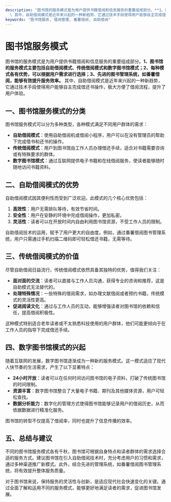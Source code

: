 ```yaml
---
description: "图书馆的服务模式是为用户提供书籍借阅和信息服务的重要组成部分。**1、图书馆的服务模式主要包括自助借阅模式、传统借阅模式和数字图书馆模式；2、每种模式各有优势，可以根据用户需求进行选择；3、先进的图书管理系统，如番薯借阅，能够有效提升服务效率。**\
  \ 其中，自助借阅模式是近年来兴起的一种新趋势，它通过技术手段使得用户能够自主完成借还书操作，极大方便了借阅流程，提升了用户体验。"
keywords: "图书馆服务, 借阅管理, 番薯借阅, 自助借阅"
---
```

# 图书馆服务模式

图书馆的服务模式是为用户提供书籍借阅和信息服务的重要组成部分。**1、图书馆的服务模式主要包括自助借阅模式、传统借阅模式和数字图书馆模式；2、每种模式各有优势，可以根据用户需求进行选择；3、先进的图书管理系统，如番薯借阅，能够有效提升服务效率。** 其中，自助借阅模式是近年来兴起的一种新趋势，它通过技术手段使得用户能够自主完成借还书操作，极大方便了借阅流程，提升了用户体验。

## **一、图书馆服务模式的分类**

图书馆服务模式可以分为多种类型，各种模式满足不同用户群体的需求：

- **自助借阅模式**：使用自助借阅机或借阅小程序，用户可以在没有管理员的帮助下完成借书和还书的操作。
- **传统借阅模式**：用户到图书馆由工作人员办理借还手续，适合对书籍需要咨询或有特殊要求的群体。
- **数字图书馆模式**：通过互联网提供电子书籍和在线借阅服务，使读者能够随时随地访问书籍资料。

## **二、自助借阅模式的优势**

自助借阅模式因其便利性而受到广泛欢迎。此模式的几个核心优势包括：

1. **高效性**：用户无需排队等待，有效节省时间。
2. **安全性**：用户在安静的环境中完成借阅操作，更加私密。
3. **灵活性**：读者可以在开放时间内自由利用图书馆资源，不受工作人员的限制。

自助借阅技术的运用，赋予了用户更大的自由度。例如，通过番薯借阅图书管理系统，用户只需通过手机扫描二维码即可轻松借还书籍，无需等待。

## **三、传统借阅模式的价值**

尽管自助借阅日益流行，传统借阅模式依然具备其独特的优势，值得我们关注：

- **面对面的交流**：读者可以直接与工作人员沟通，获得专业的咨询和推荐，这是自助模式无法替代的。
- **处理特殊情况**：一些特殊的借阅需求，如办理文献借阅或者预约书籍，传统模式的灵活性更高。
- **促进阅读文化**：通过与工作人员的互动，能够增强读者对图书馆的依赖和信任，提高借阅积极性。

这种模式特别适合老年读者或不太熟悉科技使用的用户群体，他们可能更倾向于在工作人员的指导下完成借还手续。

## **四、数字图书馆模式的兴起**

随着互联网的发展，数字图书馆逐渐成为一种新的服务模式。这一模式适应了现代人快节奏的生活需求，产生了以下显著特点：

- **24小时开放**：读者可以在任何时间访问图书馆的电子资料，打破了传统图书馆的时间限制。
- **资源丰富**：数字图书馆整合了大量电子书籍、期刊及其他媒体资源，用户可轻松查找。
- **数据分析能力**：数字化的管理方式使得图书馆能够记录用户的借阅历史，从而依据数据进行精准化服务。

图书馆的转型不仅提高了借阅率，同时也提升了信息传播的效率。

## **五、总结与建议**

不同的图书馆服务模式各有千秋，图书馆可根据自身特点和读者群体的需求选择合适的服务方式。建议图书馆在引入自助借阅技术时，充分考虑用户的习惯和需求，通过多种渠道推广新模式。此外，结合先进的管理系统，如番薯借阅图书管理系统，将有效提升整体服务质量。

对于图书馆来说，保持服务的灵活性与创新，是适应现代社会快速变化的关键。通过全面了解和运用不同的服务模式，能够更好地满足读者的需求，促进图书馆发展。
